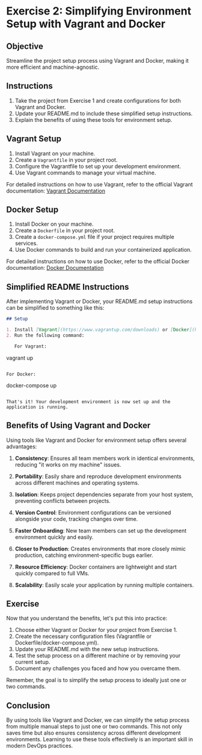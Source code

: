 # Exercise 2: Simplifying Environment Setup with Vagrant and Docker

## Objective
Streamline the project setup process using Vagrant and Docker, making it more efficient and machine-agnostic.

## Instructions
1. Take the project from Exercise 1 and create configurations for both Vagrant and Docker.
2. Update your README.md to include these simplified setup instructions.
3. Explain the benefits of using these tools for environment setup.

## Vagrant Setup

1. Install Vagrant on your machine.
2. Create a `Vagrantfile` in your project root.
3. Configure the Vagrantfile to set up your development environment.
4. Use Vagrant commands to manage your virtual machine.

For detailed instructions on how to use Vagrant, refer to the official Vagrant documentation:
[Vagrant Documentation](https://www.vagrantup.com/docs)

## Docker Setup

1. Install Docker on your machine.
2. Create a `Dockerfile` in your project root.
3. Create a `docker-compose.yml` file if your project requires multiple services.
4. Use Docker commands to build and run your containerized application.

For detailed instructions on how to use Docker, refer to the official Docker documentation:
[Docker Documentation](https://docs.docker.com/)

## Simplified README Instructions

After implementing Vagrant or Docker, your README.md setup instructions can be simplified to something like this:

```markdown
## Setup

1. Install [Vagrant](https://www.vagrantup.com/downloads) or [Docker](https://docs.docker.com/get-docker/)
2. Run the following command:

   For Vagrant:
   ```
   vagrant up
   ```

   For Docker:
   ```
   docker-compose up
   ```

That's it! Your development environment is now set up and the application is running.
```

## Benefits of Using Vagrant and Docker

Using tools like Vagrant and Docker for environment setup offers several advantages:

1. **Consistency**: Ensures all team members work in identical environments, reducing "it works on my machine" issues.

2. **Portability**: Easily share and reproduce development environments across different machines and operating systems.

3. **Isolation**: Keeps project dependencies separate from your host system, preventing conflicts between projects.

4. **Version Control**: Environment configurations can be versioned alongside your code, tracking changes over time.

5. **Faster Onboarding**: New team members can set up the development environment quickly and easily.

6. **Closer to Production**: Creates environments that more closely mimic production, catching environment-specific bugs earlier.

7. **Resource Efficiency**: Docker containers are lightweight and start quickly compared to full VMs.

8. **Scalability**: Easily scale your application by running multiple containers.

## Exercise

Now that you understand the benefits, let's put this into practice:

1. Choose either Vagrant or Docker for your project from Exercise 1.
2. Create the necessary configuration files (Vagrantfile or Dockerfile/docker-compose.yml).
3. Update your README.md with the new setup instructions.
4. Test the setup process on a different machine or by removing your current setup.
5. Document any challenges you faced and how you overcame them.

Remember, the goal is to simplify the setup process to ideally just one or two commands.

## Conclusion

By using tools like Vagrant and Docker, we can simplify the setup process from multiple manual steps to just one or two commands. This not only saves time but also ensures consistency across different development environments. Learning to use these tools effectively is an important skill in modern DevOps practices.

